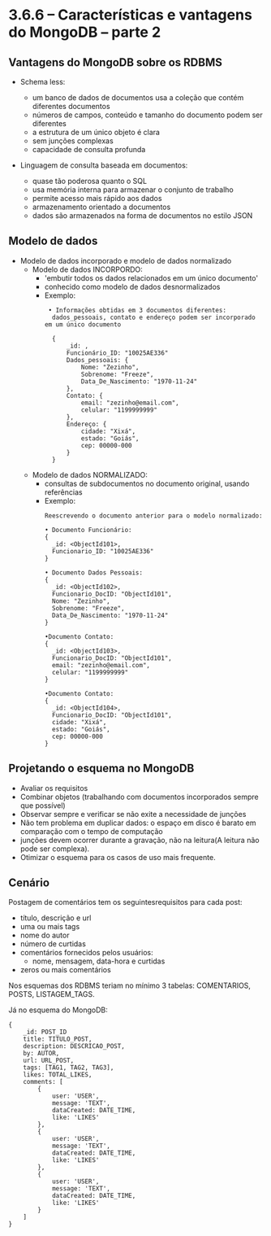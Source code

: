 # 3.6.6 – Características e vantagens do MongoDB – parte 2

## Vantagens do MongoDB sobre os RDBMS

- Schema less:
  - um banco de dados de documentos usa a coleção que contém diferentes documentos
  - números de campos, conteúdo e tamanho do documento podem ser diferentes
  - a estrutura de um único objeto é clara
  - sem junções complexas
  - capacidade de consulta profunda

- Linguagem de consulta baseada em documentos:
  - quase tão poderosa quanto o SQL
  - usa memória interna para armazenar o conjunto de trabalho
  - permite acesso mais rápido aos dados
  - armazenamento orientado a documentos
  - dados são armazenados na forma de documentos no estilo JSON

## Modelo de dados

- Modelo de dados incorporado e modelo de dados normalizado
  - Modelo de dados INCORPORDO:
    - 'embutir todos os dados relacionados em um único documento'
    - conhecido como modelo de dados desnormalizados
    - Exemplo:
      ```
       • Informações obtidas em 3 documentos diferentes:
        dados_pessoais, contato e endereço podem ser incorporado em um único documento

        {
            _id: ,
            Funcionário_ID: "10025AE336"
            Dados_pessoais: {
                Nome: "Zezinho",
                Sobrenome: "Freeze",
                Data_De_Nascimento: "1970-11-24"
            },
            Contato: {
                email: "zezinho@email.com",
                celular: "1199999999"
            },
            Endereço: {
                cidade: "Xixá",
                estado: "Goiás",
                cep: 00000-000
            }
        }
        ```
  - Modelo de dados NORMALIZADO:
    - consultas de subdocumentos no documento original, usando referências
    - Exemplo:
      ```
      Reescrevendo o documento anterior para o modelo normalizado:

      • Documento Funcionário:
      {
        _id: <ObjectId101>,
        Funcionario_ID: "10025AE336"
      }

      • Documento Dados Pessoais:
      {
        _id: <ObjectId102>,
        Funcionario_DocID: "ObjectId101",
        Nome: "Zezinho",
        Sobrenome: "Freeze",
        Data_De_Nascimento: "1970-11-24"
      }

      •Documento Contato:
      {
        _id: <ObjectId103>,
        Funcionario_DocID: "ObjectId101",
        email: "zezinho@email.com",
        celular: "1199999999"
      }

      •Documento Contato:
      {
        _id: <ObjectId104>,
        Funcionario_DocID: "ObjectId101",
        cidade: "Xixá",
        estado: "Goiás",
        cep: 00000-000
      }
      ```

## Projetando o esquema no MongoDB

- Avaliar os requisitos
- Combinar objetos (trabalhando com documentos incorporados sempre que possível)
- Observar sempre e verificar se não exite a necessidade de junções
- Não tem problema em duplicar dados: o espaço em disco é barato em comparação com o tempo de computação
- junções devem ocorrer durante a gravação, não na leitura(A leitura não pode ser complexa).
- Otimizar o esquema para os casos de uso mais frequente.

## Cenário

Postagem de comentários tem os seguintesrequisitos para cada post:

- título, descrição e url
- uma ou mais tags
- nome do autor 
- número de curtidas
- comentários fornecidos pelos usuários:
  - nome, mensagem, data-hora e curtidas
- zeros ou mais comentários

Nos esquemas dos RDBMS teriam no mínimo 3 tabelas: COMENTARIOS, POSTS, LISTAGEM_TAGS.

Já no esquema do MongoDB:
```
{
    _id: POST_ID
    title: TITULO_POST,
    description: DESCRICAO_POST,
    by: AUTOR,
    url: URL_POST,
    tags: [TAG1, TAG2, TAG3],
    likes: TOTAL_LIKES,
    comments: [
        {
            user: 'USER',
            message: 'TEXT',
            dataCreated: DATE_TIME,
            like: 'LIKES'
        },
        {
            user: 'USER',
            message: 'TEXT',
            dataCreated: DATE_TIME,
            like: 'LIKES'
        },
        {
            user: 'USER',
            message: 'TEXT',
            dataCreated: DATE_TIME,
            like: 'LIKES'
        }
    ]
}
         

